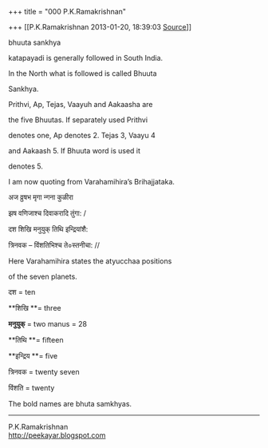 +++
title = "000 P.K.Ramakrishnan"

+++
[[P.K.Ramakrishnan	2013-01-20, 18:39:03 [Source](https://groups.google.com/g/samskrita/c/Cchz1OSFVhw)]]



  

bhuuta sankhya



katapayadi is generally followed in South India.

In the North what is followed is called Bhuuta

Sankhya.



Prithvi, Ap, Tejas, Vaayuh and Aakaasha are

the five Bhuutas. If separately used Prithvi

denotes one, Ap denotes 2. Tejas 3, Vaayu 4

and Aakaash 5. If Bhuuta word is used it

denotes 5.



I am now quoting from Varahamihira’s Brihajjataka.



अज व्रुषभ मृगा न्गना कुळीरा 

झष वणिजाश्च दिवाकरादि तुंगा: /

दश शिखि मनुयुक् तिथि इन्द्रियांशै:

त्रिनवक – विंशतिभिश्च ते०स्तनीचा: //



Here Varahamihira states the atyucchaa positions

of the seven planets.



दश = ten

**शिखि **= three

**मनुयुक्** = two manus = 28

**तिथि **= fifteen

**इन्द्रिय **= five

त्रिनवक = twenty seven

विंशति = twenty



The bold names are bhuta samkhyas.



























-----------------------------------  
P.K.Ramakrishnan  
<http://peekayar.blogspot.com>

